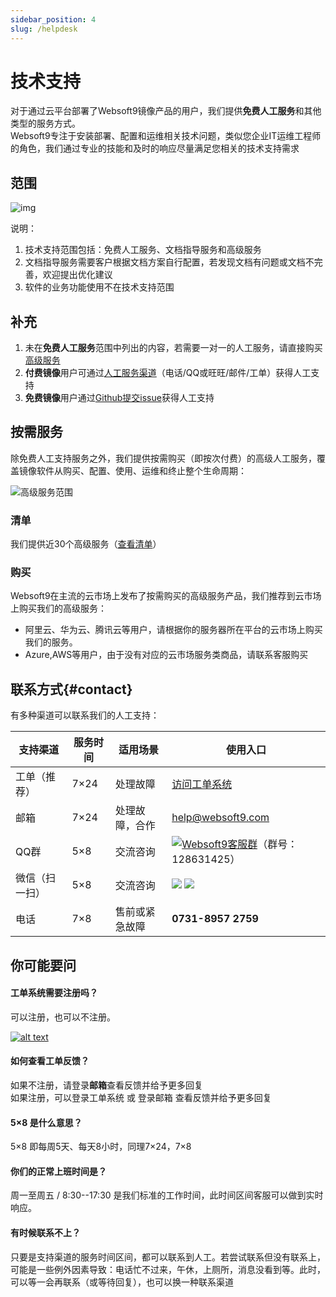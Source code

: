 ```yaml
---
sidebar_position: 4
slug: /helpdesk
---
```


# 技术支持

对于通过云平台部署了Websoft9镜像产品的用户，我们提供**免费人工服务**和其他类型的服务方式。  
Websoft9专注于安装部署、配置和运维相关技术问题，类似您企业IT运维工程师的角色，我们通过专业的技能和及时的响应尽量满足您相关的技术支持需求

## 范围

![img](https://libs.websoft9.com/Websoft9/DocsPicture/zh/common/supportmind-websoft9.png
)


说明：

1. 技术支持范围包括：免费人工服务、文档指导服务和高级服务
2. 文档指导服务需要客户根据文档方案自行配置，若发现文档有问题或文档不完善，欢迎提出优化建议
3. 软件的业务功能使用不在技术支持范围


## 补充

1. 未在**免费人工服务**范围中列出的内容，若需要一对一的人工服务，请直接购买[高级服务](/zh/professional.md)
2. **付费镜像**用户可通过[人工服务渠道](/zh/contact.md)（电话/QQ或旺旺/邮件/工单）获得人工支持
3. **免费镜像**用户通过[Github提交issue](https://github.com/Websoft9)获得人工支持

## 按需服务

除免费人工支持服务之外，我们提供按需购买（即按次付费）的高级人工服务，覆盖镜像软件从购买、配置、使用、运维和终止整个生命周期：

![高级服务范围](https://libs.websoft9.com/Websoft9/DocsPicture/zh/common/psupport-websoft9.png
)

### 清单

我们提供近30个高级服务（[查看清单](https://libs.websoft9.com/Websoft9/DocsPicture/zh/common/sopservices-websoft9.pdf)）

### 购买

Websoft9在主流的云市场上发布了按需购买的高级服务产品，我们推荐到云市场上购买我们的高级服务：

- 阿里云、华为云、腾讯云等用户，请根据你的服务器所在平台的云市场上购买我们的服务。
- Azure,AWS等用户，由于没有对应的云市场服务类商品，请联系客服购买

## 联系方式{#contact}

有多种渠道可以联系我们的人工支持：
  
| 支持渠道 | 服务时间 | 适用场景| 使用入口|
| --- | --- | --- | --- |
| 工单（推荐） | 7×24 | 处理故障 | [访问工单系统](https://share.hsforms.com/1V3u-6EPoRgOKEdi9kSk12w568t5)|
| 邮箱 | 7×24 | 处理故障，合作 | help@websoft9.com|
| QQ群 | 5×8| 交流咨询 | [![Websoft9客服群](http://pub.idqqimg.com/wpa/images/group.png)](http://shang.qq.com/wpa/qunwpa?idkey=97f84fb81422d72ef343017e250275c565fdde58ae4d6e2cea2d22fdb0651215)（群号：128631425） |
| 微信（扫一扫） | 5×8| 交流咨询 | ![](https://libs.websoft9.com/websites/zh/wx-lz.png) ![](https://libs.websoft9.com/websites/zh/wx-cdl.png) |
| 电话 | 7×8| 售前或紧急故障 | **0731-8957 2759**|


## 你可能要问

#### 工单系统需要注册吗？

可以注册，也可以不注册。

[![alt text](https://libs.websoft9.com/Websoft9/DocsPicture/zh/common/workorder-ui.png "title")](https://share.hsforms.com/1V3u-6EPoRgOKEdi9kSk12w568t5)


#### 如何查看工单反馈？

如果不注册，请登录**邮箱**查看反馈并给予更多回复  
如果注册，可以登录工单系统 或 登录邮箱 查看反馈并给予更多回复 

#### 5×8 是什么意思？

5×8 即每周5天、每天8小时，同理7×24，7×8

#### 你们的正常上班时间是？

周一至周五 / 8:30--17:30 是我们标准的工作时间，此时间区间客服可以做到实时响应。

#### 有时候联系不上？

只要是支持渠道的服务时间区间，都可以联系到人工。若尝试联系但没有联系上，可能是一些例外因素导致：电话忙不过来，午休，上厕所，消息没看到等。此时，可以等一会再联系（或等待回复），也可以换一种联系渠道